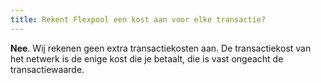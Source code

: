 ```yaml
---
title: Rekent Flexpool een kost aan voor elke transactie?
---
```


**Nee**. Wij rekenen geen extra transactiekosten aan. De transactiekost van het netwerk is de enige kost die je betaalt, die is vast ongeacht de transactiewaarde.
